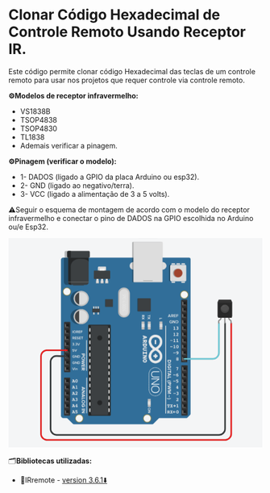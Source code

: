 # Clonar Código Hexadecimal de Controle Remoto Usando Receptor IR.
Este código permite clonar código Hexadecimal das teclas de um controle remoto para usar nos projetos que requer controle via controle remoto.

**⚙️Modelos de receptor infravermelho:**
- VS1838B
- TSOP4838
- TSOP4830
- TL1838
- Ademais verificar a pinagem.

**⚙️Pinagem (verificar o modelo):**
- 1- DADOS (ligado a GPIO da placa Arduino ou esp32).
- 2- GND (ligado ao negativo/terra).
- 3- VCC (ligado a alimentação de 3 a 5 volts).

⚠️Seguir o esquema de montagem de acordo com o modelo do receptor infravermelho e conectar o pino de DADOS na GPIO escolhida no Arduino ou/e Esp32.

![Esquema de Montagem](Esquema-Ligação-sensor.png)

🗂️**Bibliotecas utilizadas:**
- 📁IRremote - [version 3.6.1⬇️](https://github.com/Arduino-IRremote/Arduino-IRremote)
